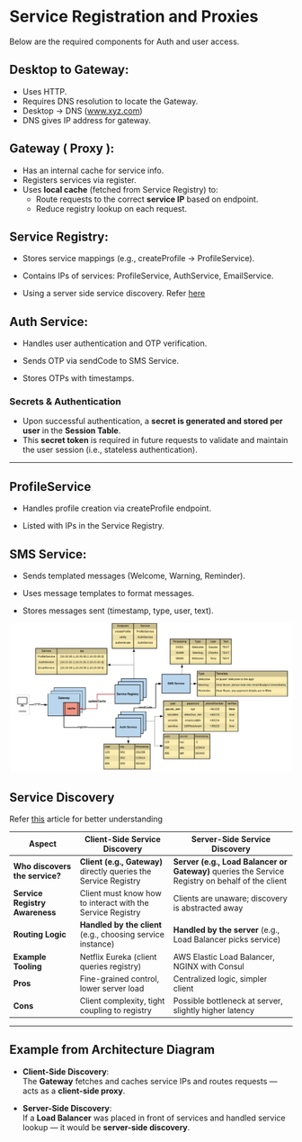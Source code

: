 # Service Registration and Proxies

Below are the required components for Auth and user access.

## Desktop to Gateway: 
- Uses HTTP. 
- Requires DNS resolution to locate the Gateway.
- Desktop -> DNS (www.xyz.com)
- DNS gives IP address for gateway.

## Gateway ( Proxy ):

- Has an internal cache for service info.
- Registers services via register.
- Uses **local cache** (fetched from Service Registry) to:
  - Route requests to the correct **service IP** based on endpoint.
  - Reduce registry lookup on each request.
## Service Registry:



- Stores service mappings (e.g., createProfile → ProfileService).

- Contains IPs of services: ProfileService, AuthService, EmailService.
- Using a server side service discovery. Refer [here](#service-discovery)


## Auth Service:

- Handles user authentication and OTP verification.

- Sends OTP via sendCode to SMS Service.

- Stores OTPs with timestamps.

### Secrets & Authentication
- Upon successful authentication, a **secret is generated and stored per user** in the **Session Table**.
- This **secret token** is required in future requests to validate and maintain the user session (i.e., stateless authentication).

---

## ProfileService

- Handles profile creation via createProfile endpoint.

- Listed with IPs in the Service Registry.



## SMS Service:

- Sends templated messages (Welcome, Warning, Reminder).

- Uses message templates to format messages.

- Stores messages sent (timestamp, type, user, text).


![Alt text](../../diagrams/email-service-1.png)






## Service Discovery

Refer [this](https://www.f5.com/company/blog/nginx/service-discovery-in-a-microservices-architecture) article for better understanding

| Aspect                        | **Client-Side Service Discovery**                             | **Server-Side Service Discovery**                             |
|------------------------------|----------------------------------------------------------------|----------------------------------------------------------------|
| **Who discovers the service?** | **Client (e.g., Gateway)** directly queries the Service Registry | **Server (e.g., Load Balancer or Gateway)** queries the Service Registry on behalf of the client |
| **Service Registry Awareness** | Client must know how to interact with the Service Registry     | Clients are unaware; discovery is abstracted away             |
| **Routing Logic**             | **Handled by the client** (e.g., choosing service instance)     | **Handled by the server** (e.g., Load Balancer picks service) |
| **Example Tooling**           | Netflix Eureka (client queries registry)                      | AWS Elastic Load Balancer, NGINX with Consul                 |
| **Pros**                      | Fine-grained control, lower server load                       | Centralized logic, simpler client                            |
| **Cons**                      | Client complexity, tight coupling to registry                 | Possible bottleneck at server, slightly higher latency       |

---

## Example from Architecture Diagram

- **Client-Side Discovery**:  
  The **Gateway** fetches and caches service IPs and routes requests — acts as a **client-side proxy**.

- **Server-Side Discovery**:  
  If a **Load Balancer** was placed in front of services and handled service lookup — it would be **server-side discovery**.

